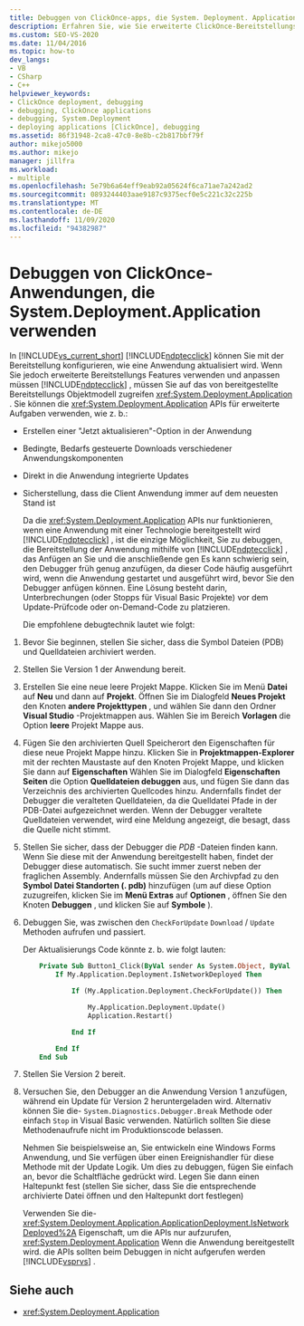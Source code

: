 ```yaml
---
title: Debuggen von ClickOnce-apps, die System. Deployment. Application verwenden
description: Erfahren Sie, wie Sie erweiterte ClickOnce-Bereitstellungs Features verwenden und anpassen, indem Sie auf das von System. Deployment. Application bereitgestellte Bereitstellungs Objektmodell zugreifen.
ms.custom: SEO-VS-2020
ms.date: 11/04/2016
ms.topic: how-to
dev_langs:
- VB
- CSharp
- C++
helpviewer_keywords:
- ClickOnce deployment, debugging
- debugging, ClickOnce applications
- debugging, System.Deployment
- deploying applications [ClickOnce], debugging
ms.assetid: 86f31948-2ca8-47c0-8e8b-c2b817bbf79f
author: mikejo5000
ms.author: mikejo
manager: jillfra
ms.workload:
- multiple
ms.openlocfilehash: 5e79b6a64eff9eab92a05624f6ca71ae7a242ad2
ms.sourcegitcommit: 0893244403aae9187c9375ecf0e5c221c32c225b
ms.translationtype: MT
ms.contentlocale: de-DE
ms.lasthandoff: 11/09/2020
ms.locfileid: "94382987"
---
```

# <a name="debug-clickonce-applications-that-use-systemdeploymentapplication"></a>Debuggen von ClickOnce-Anwendungen, die System.Deployment.Application verwenden
In [!INCLUDE[vs_current_short](../code-quality/includes/vs_current_short_md.md)] [!INCLUDE[ndptecclick](../deployment/includes/ndptecclick_md.md)] können Sie mit der Bereitstellung konfigurieren, wie eine Anwendung aktualisiert wird. Wenn Sie jedoch erweiterte Bereitstellungs Features verwenden und anpassen müssen [!INCLUDE[ndptecclick](../deployment/includes/ndptecclick_md.md)] , müssen Sie auf das von bereitgestellte Bereitstellungs Objektmodell zugreifen <xref:System.Deployment.Application> . Sie können die <xref:System.Deployment.Application> APIs für erweiterte Aufgaben verwenden, wie z. b.:

- Erstellen einer "Jetzt aktualisieren"-Option in der Anwendung

- Bedingte, Bedarfs gesteuerte Downloads verschiedener Anwendungskomponenten

- Direkt in die Anwendung integrierte Updates

- Sicherstellung, dass die Client Anwendung immer auf dem neuesten Stand ist

  Da die <xref:System.Deployment.Application> APIs nur funktionieren, wenn eine Anwendung mit einer Technologie bereitgestellt wird [!INCLUDE[ndptecclick](../deployment/includes/ndptecclick_md.md)] , ist die einzige Möglichkeit, Sie zu debuggen, die Bereitstellung der Anwendung mithilfe von [!INCLUDE[ndptecclick](../deployment/includes/ndptecclick_md.md)] , das Anfügen an Sie und die anschließende gen Es kann schwierig sein, den Debugger früh genug anzufügen, da dieser Code häufig ausgeführt wird, wenn die Anwendung gestartet und ausgeführt wird, bevor Sie den Debugger anfügen können. Eine Lösung besteht darin, Unterbrechungen (oder Stopps für Visual Basic Projekte) vor dem Update-Prüfcode oder on-Demand-Code zu platzieren.

  Die empfohlene debugtechnik lautet wie folgt:

1. Bevor Sie beginnen, stellen Sie sicher, dass die Symbol Dateien (PDB) und Quelldateien archiviert werden.

2. Stellen Sie Version 1 der Anwendung bereit.

3. Erstellen Sie eine neue leere Projekt Mappe. Klicken Sie im Menü **Datei** auf **Neu** und dann auf **Projekt**. Öffnen Sie im Dialogfeld **Neues Projekt** den Knoten **andere Projekttypen** , und wählen Sie dann den Ordner **Visual Studio** -Projektmappen aus. Wählen Sie im Bereich **Vorlagen** die Option **leere** Projekt Mappe aus.

4. Fügen Sie den archivierten Quell Speicherort den Eigenschaften für diese neue Projekt Mappe hinzu. Klicken Sie in **Projektmappen-Explorer** mit der rechten Maustaste auf den Knoten Projekt Mappe, und klicken Sie dann auf **Eigenschaften** Wählen Sie im Dialogfeld **Eigenschaften Seiten** die Option **Quelldateien debuggen** aus, und fügen Sie dann das Verzeichnis des archivierten Quellcodes hinzu. Andernfalls findet der Debugger die veralteten Quelldateien, da die Quelldatei Pfade in der PDB-Datei aufgezeichnet werden. Wenn der Debugger veraltete Quelldateien verwendet, wird eine Meldung angezeigt, die besagt, dass die Quelle nicht stimmt.

5. Stellen Sie sicher, dass der Debugger die *PDB* -Dateien finden kann. Wenn Sie diese mit der Anwendung bereitgestellt haben, findet der Debugger diese automatisch. Sie sucht immer zuerst neben der fraglichen Assembly. Andernfalls müssen Sie den Archivpfad zu den **Symbol Datei Standorten (. pdb)** hinzufügen (um auf diese Option zuzugreifen, klicken Sie im **Menü Extras** auf **Optionen** , öffnen Sie den Knoten **Debuggen** , und klicken Sie auf **Symbole** ).

6. Debuggen Sie, was zwischen den `CheckForUpdate` `Download` / `Update` Methoden aufrufen und passiert.

    Der Aktualisierungs Code könnte z. b. wie folgt lauten:

   ```vb
       Private Sub Button1_Click(ByVal sender As System.Object, ByVal e As System.EventArgs) Handles Button1.Click
           If My.Application.Deployment.IsNetworkDeployed Then

               If (My.Application.Deployment.CheckForUpdate()) Then

                   My.Application.Deployment.Update()
                   Application.Restart()

               End If

           End If
       End Sub
   ```

7. Stellen Sie Version 2 bereit.

8. Versuchen Sie, den Debugger an die Anwendung Version 1 anzufügen, während ein Update für Version 2 heruntergeladen wird. Alternativ können Sie die- `System.Diagnostics.Debugger.Break` Methode oder einfach `Stop` in Visual Basic verwenden. Natürlich sollten Sie diese Methodenaufrufe nicht im Produktionscode belassen.

    Nehmen Sie beispielsweise an, Sie entwickeln eine Windows Forms Anwendung, und Sie verfügen über einen Ereignishandler für diese Methode mit der Update Logik. Um dies zu debuggen, fügen Sie einfach an, bevor die Schaltfläche gedrückt wird. Legen Sie dann einen Haltepunkt fest (stellen Sie sicher, dass Sie die entsprechende archivierte Datei öffnen und den Haltepunkt dort festlegen)

   Verwenden Sie die- <xref:System.Deployment.Application.ApplicationDeployment.IsNetworkDeployed%2A> Eigenschaft, um die APIs nur aufzurufen, <xref:System.Deployment.Application> Wenn die Anwendung bereitgestellt wird. die APIs sollten beim Debuggen in nicht aufgerufen werden [!INCLUDE[vsprvs](../code-quality/includes/vsprvs_md.md)] .

## <a name="see-also"></a>Siehe auch
- <xref:System.Deployment.Application>